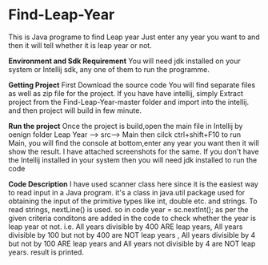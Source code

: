 # Find-Leap-Year
This is Java programe to find Leap year Just enter any year you want to and 
then it will tell  whether it is leap year or not.

**Environment and Sdk Requirement**
You will need jdk installed on your system or Intellij sdk, any one of them to run the programme.

**Getting Project**
First Download the source code You will find separate files as well as zip file for the project.
If you have have intellij, simply Extract project from the Find-Leap-Year-master folder and import into the intellij.
and then project will build in few minute.

**Run the project**
Once the project is build,open the main file in Intellij by oenign folder Leap Year --> src--> Main
then cilck ctrl+shift+F10 to run Main, you will find the console at bottom,enter any year you want then it will show the result.
I have attached screenshots for the same.
If you don't have the Intellij installed in your system then you will need jdk installed to run the code  

**Code Description**
I have used scanner class here since it is the easiest way to read input in a Java program.
it's a class in java.util package used for obtaining the input of the primitive types like int, double etc. and strings.
To read strings, nextLine() is used.
so in code year = sc.nextInt();
as per the given criteria conditons are added in the code to check whether the year is leap year ot not.
i.e. All years divisible by 400 ARE leap years, 
All years divisible by 100 but not by 400 are NOT leap years ,
All years divisible by 4 but not by 100 ARE leap years and
All years not divisible by 4 are NOT leap years.
result is printed.






